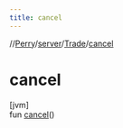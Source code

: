 ```yaml
---
title: cancel
---
```

//[Perry](../../../index.html)/[server](../index.html)/[Trade](index.html)/[cancel](cancel.html)



# cancel



[jvm]\
fun [cancel](cancel.html)()




